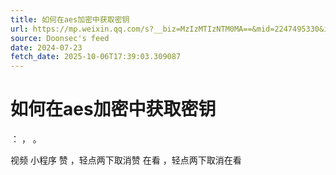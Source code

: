 ```yaml
---
title: 如何在aes加密中获取密钥
url: https://mp.weixin.qq.com/s?__biz=MzIzMTIzNTM0MA==&mid=2247495330&idx=1&sn=fa1180f4befdf2d178ede06f7c879819
source: Doonsec's feed
date: 2024-07-23
fetch_date: 2025-10-06T17:39:03.309087
---
```


# 如何在aes加密中获取密钥

：
，
。

视频
小程序
赞
，轻点两下取消赞
在看
，轻点两下取消在看